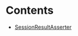 

# Contents
- [SessionResultAsserter](SessionResultAsserter.sol/abstract.SessionResultAsserter.md)
